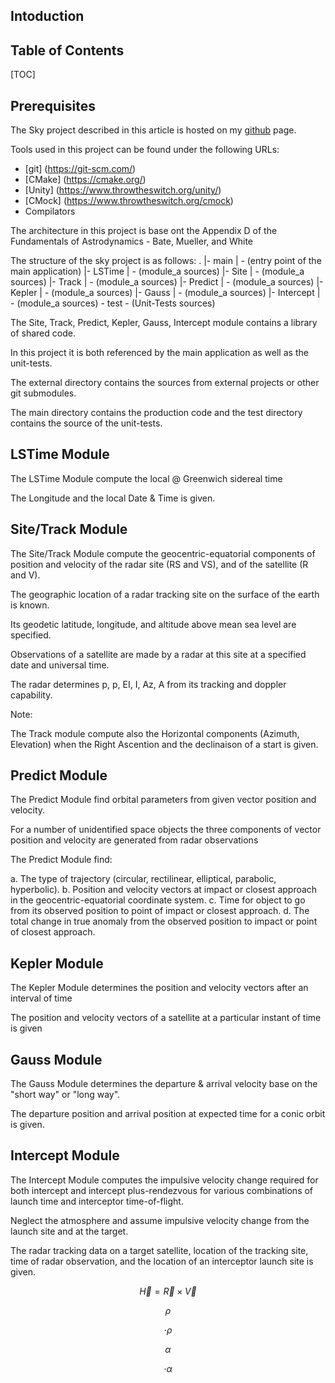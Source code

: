 Intoduction
---------------

Table of Contents
---------------

[TOC]

Prerequisites
---------------

The Sky project described in this article is hosted on my [github](https://git-scm.com/) page. 

Tools used in this project can be found under the following URLs:

* [git] (https://git-scm.com/)
* [CMake] (https://cmake.org/)
* [Unity] (https://www.throwtheswitch.org/unity/)
* [CMock] (https://www.throwtheswitch.org/cmock)
* Compilators

The architecture in this project is base ont the Appendix D of the Fundamentals of Astrodynamics - Bate, Mueller, and White

The structure of the sky project is as follows:
.
|- main
|  \- (entry point of the main application)
|- LSTime
|  \- (module_a sources)
|- Site
|  \- (module_a sources)
|- Track
|  \- (module_a sources)
|- Predict
|  \- (module_a sources)
|- Kepler
|  \- (module_a sources)
|- Gauss
|  \- (module_a sources)
|- Intercept
|  \- (module_a sources)
\- test
\- (Unit-Tests sources)

The Site, Track, Predict, Kepler, Gauss, Intercept module contains a library of shared code. 

In this project it is both referenced by the main application as well as the unit-tests.

The external directory contains the sources from external projects or other git submodules. 

The main directory contains the production code and the test directory contains the source of the unit-tests.

LSTime Module
-----------------

The LSTime Module compute the local @ Greenwich sidereal time 

The Longitude and the local Date & Time is given.

Site/Track Module
-----------------

The Site/Track Module compute the geocentric-equatorial components of position and velocity of the radar site (RS and VS), and of the satellite (R and V).

The geographic location of a radar tracking site on the surface of the earth is known. 

Its geodetic latitude, longitude, and altitude above mean sea level are specified. 

Observations of a satellite are made by a radar at this site at a specified date and universal time. 

The radar determines p, p, EI, I, Az, A from its tracking and doppler capability.

Note:

The Track module compute also the Horizontal components (Azimuth, Elevation) when the Right Ascention and the declinaison of a start is given.

Predict Module
-----------------

The Predict Module find orbital parameters from given vector position and velocity.

For a number of unidentified space objects the three components of vector position and velocity are generated from radar observations 

The Predict Module find:

a. The type of trajectory (circular, rectilinear, elliptical, parabolic, hyperbolic).
b. Position and velocity vectors at impact or closest approach in the geocentric-equatorial coordinate system.
c. Time for object to go from its observed position to point of impact or closest approach.
d. The total change in true anomaly from the observed position to impact or point of closest approach.

Kepler Module
-----------------
The Kepler Module determines the position and velocity vectors after an interval of time 

The position and velocity vectors of a satellite at a particular instant of time is given

Gauss Module
-----------------

The Gauss Module determines the departure & arrival velocity base on the "short way" or "long way".

The departure position and arrival position at expected time for a conic orbit is given.

Intercept Module
-----------------

The Intercept Module computes the impulsive velocity change required for both intercept and intercept­ plus-rendezvous for various combinations of launch time and interceptor time-of-flight. 

Neglect the atmosphere and assume impulsive velocity change from the launch site and at the target. 

The radar tracking data on a target satellite, location of the tracking site, time of radar observation, and the location of an interceptor launch site is given. 

$$\vec{H} = \vec{R} \times \vec{V}$$

$$\rho$$

$$\cdot{\rho}$$

$$\alpha$$

$$\cdot{\alpha}$$
